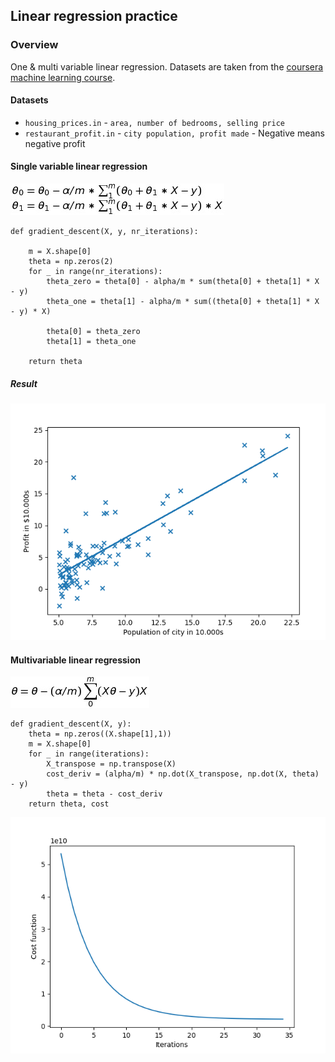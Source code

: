 ## Linear regression practice

### Overview

One & multi variable linear regression. Datasets are taken from the [coursera machine learning course](http://coursera.org/learn/machine-learning).

#### Datasets

- `housing_prices.in` - `area, number of bedrooms, selling price` 
- `restaurant_profit.in` - `city population, profit made` - Negative means negative profit

#### Single variable linear regression

![img](gradient_descent.jpg) 

```
def gradient_descent(X, y, nr_iterations):

    m = X.shape[0]
    theta = np.zeros(2)
    for _ in range(nr_iterations):
        theta_zero = theta[0] - alpha/m * sum(theta[0] + theta[1] * X - y)
        theta_one = theta[1] - alpha/m * sum((theta[0] + theta[1] * X  - y) * X)

        theta[0] = theta_zero
        theta[1] = theta_one

    return theta
```


##### Result

![img](single_variable_plot.png)


#### Multivariable linear regression

![img](multivariable.png)

```
def gradient_descent(X, y):
    theta = np.zeros((X.shape[1],1))
    m = X.shape[0]
    for _ in range(iterations):
        X_transpose = np.transpose(X)
        cost_deriv = (alpha/m) * np.dot(X_transpose, np.dot(X, theta) - y)
        theta = theta - cost_deriv
    return theta, cost
```

![img](multivariable_plot.png)